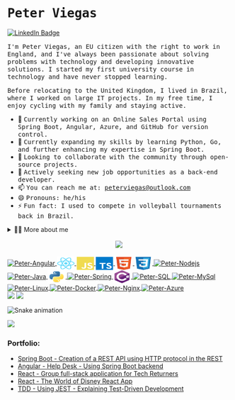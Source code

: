 # <samp>Peter Viegas</samp>

[![LinkedIn Badge](https://img.shields.io/badge/LinkedIn-%23E4405F.svg?&style=flat-square&logo=linkedin&logoColor=white&color=071A2C&link=https://www.linkedin.com/in/peterviegas/)](https://www.linkedin.com/in/mupezzuol/)

<samp>I'm Peter Viegas, an EU citizen with the right to work in England, and I've always been passionate about solving problems with technology and developing innovative solutions. I started my first university course in technology and have never stopped learning.

<samp>Before relocating to the United Kingdom, I lived in Brazil, where I worked on large IT projects. In my free time, I enjoy cycling with my family and staying active.

 

- 🔭 <samp>Currently working on an Online Sales Portal using Spring Boot, Angular, Azure, and GitHub for version control.
- 🌱 <samp>Currently expanding my skills by learning Python, Go, and further enhancing my expertise in Spring Boot.
- 👯 <samp>Looking to collaborate with the community through open-source projects.
- 🤔 <samp>Actively seeking new job opportunities as a back-end developer.
- 📫 <samp>You can reach me at: peterviegas@outlook.com
- 😄 <samp>Pronouns: he/his
- ⚡ <samp>Fun fact: I used to compete in volleyball tournaments back in Brazil.

<details>
  <summary>👨‍💻 More about me</summary>

  > #### 🛠 Tech Stack:

  > - <samp>**Proficient:**
  >   - Spring Boot, Node.js, JWT, Angular, React, TypeScript, JavaScript, HTML, CSS
  >   - Microsoft SQL, Oracle, MySQL, PL/SQL, PostgreSQL
  >   - GitHub, MVC, Agile Methodology (Scrum / Lean), Mocking, Test-Driven Development, Jest, Supertest

  > - <samp>**Learning:**
  >   - Go, Python, Microsoft Azure

  > - <samp>**Exposure:**
  >   - C, C#, C++, Java, Delphi, Assembly, Shell Script, ASP.Net, Cobol, Photoshop, NGNIX, Docker, Business Intelligence, Power BI

</details>

<br>

<div align="center">
  <a href="https://github.com/peterviegas">
  <img height="180em" src="https://github-readme-stats.vercel.app/api/top-langs/?username=peterviegas&layout=compact&langs_count=7&theme=dark"/>
</div>

<div style="display: inline_block"><br>
  <img align="center" alt="Peter-Angular" height="30" width="40" src="https://cdn.jsdelivr.net/gh/devicons/devicon/icons/angularjs/angularjs-original.svg" />
  <img align="center" alt="Peter-React" height="30" width="40" src="https://raw.githubusercontent.com/devicons/devicon/master/icons/react/react-original.svg">
  <img align="center" alt="Peter-Js" height="30" width="40" src="https://raw.githubusercontent.com/devicons/devicon/master/icons/javascript/javascript-plain.svg">
  <img align="center" alt="Peter-Ts" height="30" width="40" src="https://raw.githubusercontent.com/devicons/devicon/master/icons/typescript/typescript-plain.svg">
  <img align="center" alt="Peter-HTML" height="30" width="40" src="https://raw.githubusercontent.com/devicons/devicon/master/icons/html5/html5-original.svg">
  <img align="center" alt="Peter-CSS" height="30" width="40" src="https://raw.githubusercontent.com/devicons/devicon/master/icons/css3/css3-original.svg">
  <img align="center" alt="Peter-Nodejs" height="150" width="40" src="https://cdn.jsdelivr.net/gh/devicons/devicon/icons/nodejs/nodejs-original-wordmark.svg" />
  <img align="center" alt="Peter-Java" height="30" width="40" src="https://cdn.jsdelivr.net/gh/devicons/devicon/icons/java/java-original.svg" />
  <img align="center" alt="Peter-Python" height="30" width="40" src="https://raw.githubusercontent.com/devicons/devicon/master/icons/python/python-original.svg">
  <img align="center" alt="Peter-Spring" height="30" width="40" src="https://cdn.jsdelivr.net/gh/devicons/devicon/icons/spring/spring-original.svg" />
  <img align="center" alt="Peter-Csharp" height="30" width="40" src="https://raw.githubusercontent.com/devicons/devicon/master/icons/csharp/csharp-original.svg">
  <img align="center" alt="Peter-SQL" height="30" width="40" src="https://cdn.jsdelivr.net/gh/devicons/devicon/icons/microsoftsqlserver/microsoftsqlserver-plain.svg" />
  <img align="center" alt="Peter-MySql" height="30" width="40" src="https://cdn.jsdelivr.net/gh/devicons/devicon/icons/mysql/mysql-original.svg" />
  <img align="center" alt="Peter-Linux" height="30" width="40" src="https://cdn.jsdelivr.net/gh/devicons/devicon/icons/linux/linux-original.svg" />
  <img align="center" alt="Peter-Docker" height="40" width="40" src="https://cdn.jsdelivr.net/gh/devicons/devicon/icons/docker/docker-original.svg">
  <img align="center" alt="Peter-Nginx" height="40" width="60" src="https://cdn.jsdelivr.net/gh/devicons/devicon/icons/nginx/nginx-original.svg" />
  <img align="center" alt="Peter-Azure" height="30" width="40" src="https://cdn.jsdelivr.net/gh/devicons/devicon/icons/azure/azure-original.svg" />
</div>

<div> 
  <a href = "mailto:peterviegas@outlook.com"><img src="https://img.shields.io/badge/Microsoft_Outlook-0078D4?style=for-the-badge&logo=microsoft-outlook&logoColor=white"></a>
  <a href="https://www.linkedin.com/in/peterviegas" target="_blank"><img src="https://img.shields.io/badge/-LinkedIn-%230077B5?style=for-the-badge&logo=linkedin&logoColor=white" target="_blank"></a> 

  ![Snake animation](https://github.com/peterviegas/peterviegas/blob/output/github-contribution-grid-snake.svg)
</div>

![](https://komarev.com/ghpvc/?username=peterviegas&color=9745F5)

### Portfolio:
- [Spring Boot - Creation of a REST API using HTTP protocol in the REST](https://github.com/peterviegas/helpdesk-backend)
- [Angular - Help Desk - Using Spring Boot backend](https://github.com/peterviegas/helpdesk-front)
- [React - Group full-stack application for Tech Returners](https://github.com/peterviegas/tr-omdb-api-fullstack)
- [React - The World of Disney React App](https://github.com/peterviegas/lm-code-react-hooks-api-calls-disney)
- [TDD - Using JEST - Explaining Test-Driven Development](https://github.com/peterviegas/js-jest-tdd-number-roman)
